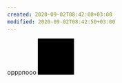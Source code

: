 ```yaml
---
created: 2020-09-02T08:42:08+03:00
modified: 2020-09-02T08:42:50+03:00
---
```


орррпооо
![Image](./image_picker169316521.jpg)